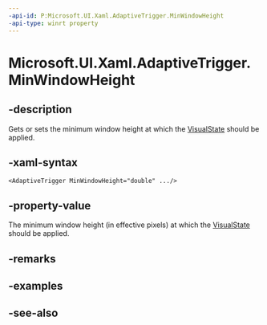 ```yaml
---
-api-id: P:Microsoft.UI.Xaml.AdaptiveTrigger.MinWindowHeight
-api-type: winrt property
---
```


<!-- Property syntax
public double MinWindowHeight { get;  set; }
-->

# Microsoft.UI.Xaml.AdaptiveTrigger.MinWindowHeight

## -description
Gets or sets the minimum window height at which the [VisualState](visualstate.md) should be applied.

## -xaml-syntax
```xaml
<AdaptiveTrigger MinWindowHeight="double" .../>
```


## -property-value
The minimum window height (in effective pixels) at which the [VisualState](visualstate.md) should be applied.

## -remarks

## -examples

## -see-also
